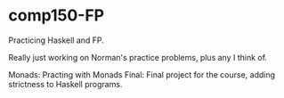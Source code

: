 comp150-FP
==========

Practicing Haskell and FP.

Really just working on Norman's practice problems, plus any I think of.

Monads: Practing with Monads
Final: Final project for the course, adding strictness to Haskell programs.
